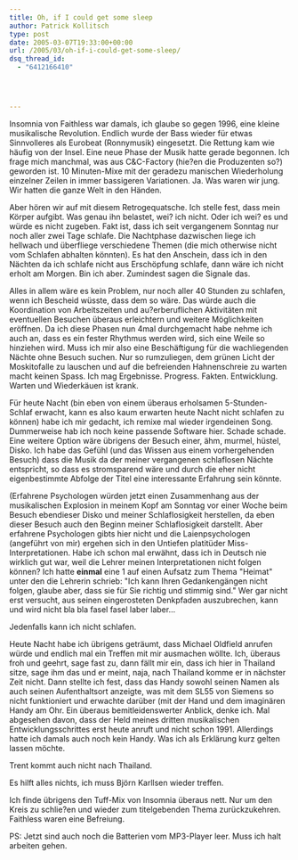 ```yaml
---
title: Oh, if I could get some sleep
author: Patrick Kollitsch
type: post
date: 2005-03-07T19:33:00+00:00
url: /2005/03/oh-if-i-could-get-some-sleep/
dsq_thread_id:
  - "6412166410"




---
```

Insomnia von Faithless war damals, ich glaube so gegen 1996, eine kleine musikalische Revolution. Endlich wurde der Bass wieder für etwas Sinnvolleres als Eurobeat (Ronnymusik) eingesetzt. Die Rettung kam wie häufig von der Insel. Eine neue Phase der Musik hatte gerade begonnen. Ich frage mich manchmal, was aus C&C-Factory (hie?en die Produzenten so?) geworden ist. 10 Minuten-Mixe mit der geradezu manischen Wiederholung einzelner Zeilen in immer bassigeren Variationen. Ja. Was waren wir jung. Wir hatten die ganze Welt in den Händen.

Aber hören wir auf mit diesem Retrogequatsche. Ich stelle fest, dass mein Körper aufgibt. Was genau ihn belastet, wei? ich nicht. Oder ich wei? es und würde es nicht zugeben. Fakt ist, dass ich seit vergangenem Sonntag nur noch aller zwei Tage schlafe. Die Nachtphase dazwischen liege ich hellwach und überfliege verschiedene Themen (die mich otherwise nicht vom Schlafen abhalten könnten). Es hat den Anschein, dass ich in den Nächten da ich schlafe nicht aus Erschöpfung schlafe, dann wäre ich nicht erholt am Morgen. Bin ich aber. Zumindest sagen die Signale das.

Alles in allem wäre es kein Problem, nur noch aller 40 Stunden zu schlafen, wenn ich Bescheid wüsste, dass dem so wäre. Das würde auch die Koordination von Arbeitszeiten und au?erberuflichen Aktivitäten mit eventuellen Besuchen überaus erleichtern und weitere Möglichkeiten eröffnen. Da ich diese Phasen nun 4mal durchgemacht habe nehme ich auch an, dass es ein fester Rhythmus werden wird, sich eine Weile so hinziehen wird. Muss ich mir also eine Beschäftigung für die wachliegenden Nächte ohne Besuch suchen. Nur so rumzuliegen, dem grünen Licht der Moskitofalle zu lauschen und auf die befreienden Hahnenschreie zu warten macht keinen Spass. Ich mag Ergebnisse. Progress. Fakten. Entwicklung. Warten und Wiederkäuen ist krank.

Für heute Nacht (bin eben von einem überaus erholsamen 5-Stunden-Schlaf erwacht, kann es also kaum erwarten heute Nacht nicht schlafen zu können) habe ich mir gedacht, ich remixe mal wieder irgendeinen Song. Dummerweise hab ich noch keine passende Software hier. Schade schade. Eine weitere Option wäre übrigens der Besuch einer, ähm, murmel, hüstel, Disko. Ich habe das Gefühl (und das Wissen aus einem vorhergehenden Besuch) dass die Musik da der meiner vergangenen schlaflosen Nächte entspricht, so dass es stromsparend wäre und durch die eher nicht eigenbestimmte Abfolge der Titel eine interessante Erfahrung sein könnte.

(Erfahrene Psychologen würden jetzt einen Zusammenhang aus der musikalischen Explosion in meinem Kopf am Sonntag vor einer Woche beim Besuch ebendieser Disko und meiner Schlaflosigkeit herstellen, da eben dieser Besuch auch den Beginn meiner Schlaflosigkeit darstellt. Aber erfahrene Psychologen gibts hier nicht und die Laienpsychologen (angeführt von mir) ergehen sich in den Untiefen platitüder Miss-Interpretationen. Habe ich schon mal erwähnt, dass ich in Deutsch nie wirklich gut war, weil die Lehrer meinen Interpretationen nicht folgen können? Ich hatte **einmal** eine 1 auf einen Aufsatz zum Thema "Heimat" unter den die Lehrerin schrieb: "Ich kann Ihren Gedankengängen nicht folgen, glaube aber, dass sie für Sie richtig und stimmig sind." Wer gar nicht erst versucht, aus seinen eingerosteten Denkpfaden auszubrechen, kann und wird nicht bla bla fasel fasel laber laber...

Jedenfalls kann ich nicht schlafen.

Heute Nacht habe ich übrigens geträumt, dass Michael Oldfield anrufen würde und endlich mal ein Treffen mit mir ausmachen wöllte. Ich, überaus froh und geehrt, sage fast zu, dann fällt mir ein, dass ich hier in Thailand sitze, sage ihm das und er meint, naja, nach Thailand komme er in nächster Zeit nicht. Dann stellte ich fest, dass das Handy sowohl seinen Namen als auch seinen Aufenthaltsort anzeigte, was mit dem SL55 von Siemens so nicht funktioniert und erwachte darüber (mit der Hand und dem imaginären Handy am Ohr. Ein überaus bemitleidenswerter Anblick, denke ich. Mal abgesehen davon, dass der Held meines dritten musikalischen Entwicklungsschrittes erst heute anruft und nicht schon 1991. Allerdings hatte ich damals auch noch kein Handy. Was ich als Erklärung kurz gelten lassen möchte.

Trent kommt auch nicht nach Thailand.

Es hilft alles nichts, ich muss Björn Karllsen wieder treffen.

Ich finde übrigens den Tuff-Mix von Insomnia überaus nett. Nur um den Kreis zu schlie?en und wieder zum titelgebenden Thema zurückzukehren. Faithless waren eine Befreiung.

PS: Jetzt sind auch noch die Batterien vom MP3-Player leer. Muss ich halt arbeiten gehen.